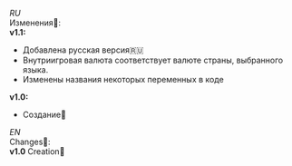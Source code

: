 *RU<br />*
Изменения📀:<br />
**v1.1:**
- Добавлена русская версия🇷🇺
- Внутриигровая валюта соответствует валюте страны, выбранного языка.
- Изменены названия некоторых переменных в коде<br />

**v1.0:** 
- Cоздание🧰

*EN<br />*
Changes📀:<br />
**v1.0** Сreation🧰
